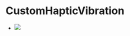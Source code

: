 # CustomHapticVibration

- ![](https://media.giphy.com/media/v1.Y2lkPTc5MGI3NjExNmUxZDU1MDZhNTYwNzViNWE0YzE0NDBiZjFiNjExMDY1MjkzNGU5ZiZlcD12MV9pbnRlcm5hbF9naWZzX2dpZklkJmN0PWc/Dz8KTtlGVQYGpDwAuw/giphy.gif)
